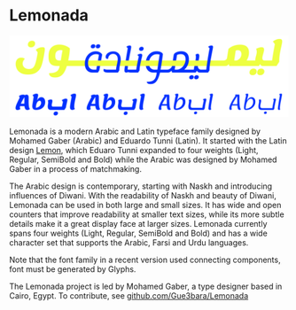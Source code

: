 # Lemonada

![Sample](documentation/sample.png)

Lemonada is a modern Arabic and Latin typeface family designed by Mohamed Gaber (Arabic) and Eduardo Tunni (Latin). 
It started with the Latin design [Lemon](https://www.google.com/fonts/specimen/Lemon), which Eduaro Tunni expanded to four weights (Light, Regular, SemiBold and Bold) while the Arabic was designed by Mohamed Gaber in a process of matchmaking.

The Arabic design is contemporary, starting with Naskh and introducing influences of Diwani. 
With the readability of Naskh and beauty of Diwani, Lemonada can be used in both large and small sizes. 
It has wide and open counters that improve readability at smaller text sizes, while its more subtle details make it a great display face at larger sizes.
Lemonada currently spans four weights (Light, Regular, SemiBold and Bold) and has a wide character set that supports the Arabic, Farsi and Urdu languages.

Note that the font family in a recent version used connecting components, font must be generated by Glyphs.

The Lemonada project is led by Mohamed Gaber, a type designer based in Cairo, Egypt. 
To contribute, see [github.com/Gue3bara/Lemonada](https://github.com/Gue3bara/Lemonada)

